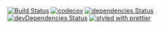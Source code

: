 [![Build Status](https://travis-ci.org/ffossum/gamesite3-server.svg?branch=master)](https://travis-ci.org/ffossum/gamesite3-server)
[![codecov](https://codecov.io/gh/ffossum/gamesite3-server/branch/master/graph/badge.svg)](https://codecov.io/gh/ffossum/gamesite3-server)
[![dependencies Status](https://david-dm.org/ffossum/gamesite3-server/status.svg)](https://david-dm.org/ffossum/gamesite3-server)
[![devDependencies Status](https://david-dm.org/ffossum/gamesite3-server/dev-status.svg)](https://david-dm.org/ffossum/gamesite3-server?type=dev)
[![styled with prettier](https://img.shields.io/badge/styled_with-prettier-ff69b4.svg)](https://github.com/prettier/prettier)
